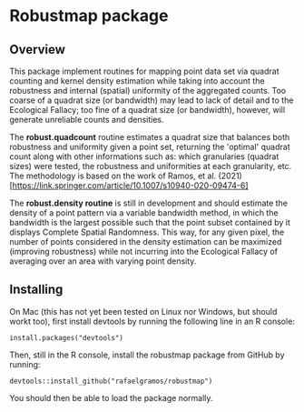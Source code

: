 # Robustmap package

## Overview

This package implement routines for mapping point data set via quadrat counting and kernel density estimation while taking into account the robustness and internal (spatial) uniformity of the aggregated counts. Too coarse of a quadrat size (or bandwidth) may lead to lack of detail and to the Ecological Fallacy; too fine of a quadrat size (or bandwidth), however, will generate unreliable counts and densities.

The **robust.quadcount** routine estimates a quadrat size that balances both robustness and uniformity given a point set, returning the 'optimal' quadrat count along with other informations such as: which granularies (quadrat sizes) were tested, the robustness and uniformities at each granularity, etc. The methodology is based on the work of Ramos, et al. (2021) [https://link.springer.com/article/10.1007/s10940-020-09474-6]

The **robust.density routine** is still in development and should estimate the density of a point pattern via a variable bandwidth method, in which the bandwidth is the largest possible such that the point subset contained by it displays Complete Spatial Randomness. This way, for any given pixel, the number of points considered in the density estimation can be maximized (improving robustness) while not incurring into the Ecological Fallacy of averaging over an area with varying point density.

## Installing

On Mac (this has not yet been tested on Linux nor Windows, but should workt too), first install devtools by running the following line in an R console:

	install.packages("devtools")

Then, still in the R console, install the robustmap package from GitHub by running:

	devtools::install_github("rafaelgramos/robustmap")

You should then be able to load the package normally.